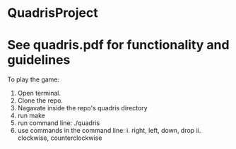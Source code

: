 
# QuadrisProject
# See quadris.pdf for functionality and guidelines

To play the game:
1. Open terminal.
2. Clone the repo.
3. Nagavate inside the repo's quadris directory
4. run make
5. run command line: ./quadris
6. use commands in the command line:
  i. right, left, down, drop
  ii. clockwise, counterclockwise
  


